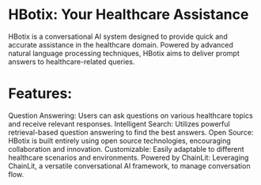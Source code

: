 # HBotix: Your Healthcare Assistance


HBotix is a conversational AI system designed to provide quick and accurate assistance in the healthcare domain. Powered by advanced natural language processing techniques, HBotix aims to deliver prompt answers to healthcare-related queries.

# Features:

Question Answering: Users can ask questions on various healthcare topics and receive relevant responses.
Intelligent Search: Utilizes powerful retrieval-based question answering to find the best answers.
Open Source: HBotix is built entirely using open source technologies, encouraging collaboration and innovation.
Customizable: Easily adaptable to different healthcare scenarios and environments.
Powered by ChainLit: Leveraging ChainLit, a versatile conversational AI framework, to manage conversation flow.
